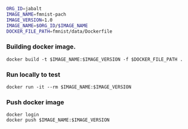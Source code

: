 ``` bash
ORG_ID=jabalt
IMAGE_NAME=fmnist-pach
IMAGE_VERSION=1.0
IMAGE_NAME=$ORG_ID/$IMAGE_NAME
DOCKER_FILE_PATH=fmnist/data/Dockerfile
```

### Building docker image. 
```
docker build -t $IMAGE_NAME:$IMAGE_VERSION -f $DOCKER_FILE_PATH .
```

### Run locally to test
```
docker run -it --rm $IMAGE_NAME:$IMAGE_VERSION
```

### Push docker image

```
docker login
docker push $IMAGE_NAME:$IMAGE_VERSION